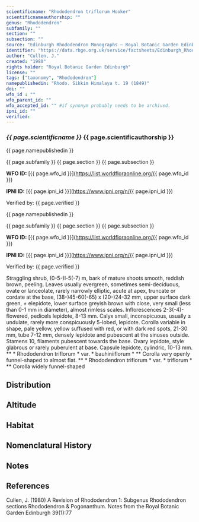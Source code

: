 ```yaml
---
scientificname: "Rhododendron triflorum Hooker"
scientificnameauthorship: ""
genus: "Rhododendron"
subfamily: ""
section: ""
subsection: ""
source: "Edinburgh Rhododendron Monographs – Royal Botanic Garden Edinburgh"
identifier: "https://data.rbge.org.uk/service/factsheets/Edinburgh_Rhododendron_Monographs.xhtml"
author: "Cullen, J."
created: "1980"
rights holder: "Royal Botanic Garden Edinburgh"
license: ""
tags: ["taxonomy", "Rhododendron"]
namepublishedin: "Rhodo. Sikkim Himalaya t. 19 (1849)"
doi: ""
wfo_id : ""
wfo_parent_id: ""
wfo_accepted_id: "" #if synonym probably needs to be archived.                      
ipni_id: ""
verified:
---
```

### _{{ page.scientificname }}_ {{ page.scientificauthorship }}
 {{ page.namepublishedin }}

{{ page.subfamily }} {{ page.section }} {{ page.subsection }}

**WFO ID:** [{{ page.wfo_id }}](https://list.worldfloraonline.org/{{ page.wfo_id }})

**IPNI ID:** [{{ page.ipni_id }}](https://www.ipni.org/n/{{ page.ipni_id }})

Verified by: {{ page.verified }}

 {{ page.namepublishedin }}

{{ page.subfamily }} {{ page.section }} {{ page.subsection }}

**WFO ID:** [{{ page.wfo_id }}](https://list.worldfloraonline.org/{{ page.wfo_id }})

**IPNI ID:** [{{ page.ipni_id }}](https://www.ipni.org/n/{{ page.ipni_id }})

Verified by: {{ page.verified }}



Straggling shrub, (0-5-)l-5(-7) m, bark of mature shoots smooth, reddish brown, peeling. Leaves usually evergreen, sometimes semi-deciduous, ovate or lanceolate, rarely narrowly elliptic, acute at apex, truncate or cordate at the base, (38-)45-60(-65) x (20-)24-32 mm, upper surface dark green, ± elepidote, lower surface greyish brown with close, very small (less than 0-1 mm in diameter), almost rimless scales. Inflorescences 2-3(-4)-flowered, pedicels lepidote, 8-13 mm. Calyx small, inconspicuous, usually ± undulate, rarely more conspicuously 5-lobed, lepidote. Corolla variable in shape, pale yellow, yellow suffused with red, or with dark red spots, 21-30 mm, tube 7-12 mm, densely lepidote and pubescent at the sinuses outside. Stamens 10, filaments pubescent towards the base. Ovary lepidote, style glabrous or rarely puberulent at base. Capsule lepidote, cylindric, 10-13 mm. ** * Rhododendron triflorum * var. * bauhiniiflorum * ** Corolla very openly funnel-shaped to almost flat. ** * Rhododendron triflorum * var. * triflorum * ** Corolla widely funnel-shaped

## Distribution


## Altitude


## Habitat


## Nomenclatural History

                       
## Notes


## References

Cullen, J. (1980) A Revision of Rhododendron 1: Subgenus Rhododendron sections Rhododendron & Pogonanthum. Notes from the Royal Botanic Garden Edinburgh 39(1):77
